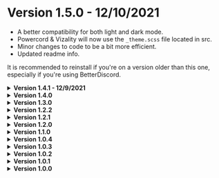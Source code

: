 # Version 1.5.0 - 12/10/2021
- A better compatibility for both light and dark mode.
- Powercord & Vizality will now use the `_theme.scss` file located in src.
- Minor changes to code to be a bit more efficient.
- Updated readme info.

It is recommended to reinstall if you're on a version older than this one, especially if you're using BetterDiscord.

<details>
<summary><b> Version 1.4.1 - 12/9/2021 </b></summary>

- Temporary adjustments for better light mode support.
- Removal of scuffed fallback system (since I can just include the variables in the import file).
</details>

<details>
<summary><b> Version 1.4.0 </b></summary>

- Indicators now apply on discovery pages.
- Some minor code clean-up / changes.
</details>

<details>
<summary><b> Version 1.3.0 </b></summary>

- Added 2 new variables for text and icons, meaning you can change the color of those two if you want to. You'll have to redownload the theme if you want to properly use these (or at least copy-paste them into your index / theme files).
- I've added fallback values to the variables. It'll first check for a default variable, and if it cant detect that it'll attempt to use the RGB value variable, and if neither of those are detected it'll default to a fallback RGB value variable. (can someone tell me if the way i've done this causes any performance issues?)

This update messes with variables **A TON**, so to prevent yourself from running into any issues, please be sure to redownload the theme.
</details>

<details>
<summary><b> Version 1.2.2 </b></summary>

Icons are now colored in the direct messages list (i.e friends, library icons).
</details>

<details>
<summary><b> Version 1.2.1 </b></summary>

- Colors have been adjusted to match **[Discord's branding](https://discord.com/branding)**. You are still able to change the colors, but this change was made for consistency sake.
- Icons now have colors depending on their indicator (parent) color.
- Updated README assets.
</details>

<details>
<summary><b> Version 1.2.0 </b></summary>

- Eveyrthing has been redone from scratch, which should make this loads better.
- Add more variables and better labeling; this should make customization a lot simpler.
- Added support for connection to a voice channel, incase anyone wanted color customization on those.

Please ignore the changes in version labeling. It may cause confusion since it seems like the version was downgraded, but please know this was intentional as I wanted to get rid of the unnecessary version jumps.
</details>

<details>
<summary><b> Version 1.1.0 </b></summary>

- Rewrote everything to use SCSS, helping me maintain this a bit better.
- Added support for BetterDiscord, Vizlaity and Web.
</details>

<details>
<summary><b> Version 1.0.4 </b></summary>

Changed back to using `::before` due to `box-shadow: inset;` not having as much customability. (this reverts v1.0.2)
</details>

<details>
<summary><b> Version 1.0.3 </b></summary>

Fix for Discord changing channel classes.
</details>

<details>
<summary><b> Version 1.0.2 </b></summary>

Changed from using a `::before` pseudo element to using `box-shadow: inset;`
</details>

<details>
<summary><b> Version 1.0.1 </b></summary>

Fixed position for channels and avatars.
</details>

<details>
<summary><b> Version 1.0.0 </b></summary>

Inital release.
</details>